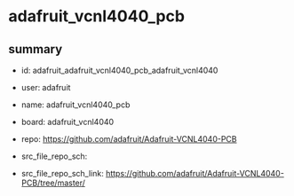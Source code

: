# adafruit_vcnl4040_pcb
 
## summary 
* id: adafruit_adafruit_vcnl4040_pcb_adafruit_vcnl4040
* user: adafruit
* name: adafruit_vcnl4040_pcb
* board: adafruit_vcnl4040
* repo: https://github.com/adafruit/Adafruit-VCNL4040-PCB



* src_file_repo_sch: 
* src_file_repo_sch_link: https://github.com/adafruit/Adafruit-VCNL4040-PCB/tree/master/




